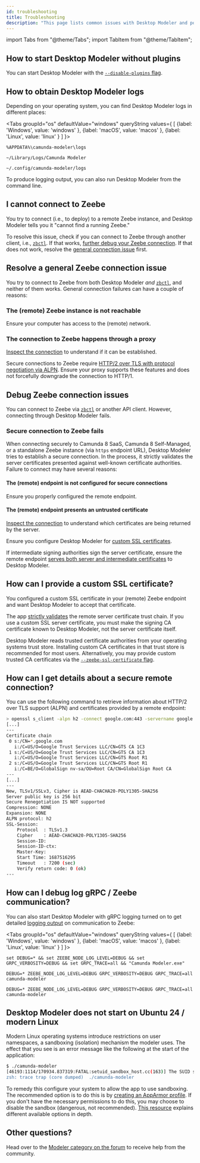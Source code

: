 ```yaml
---
id: troubleshooting
title: Troubleshooting
description: "This page lists common issues with Desktop Modeler and potential resolutions."
---
```


import Tabs from "@theme/Tabs";
import TabItem from "@theme/TabItem";

## How to start Desktop Modeler without plugins

You can start Desktop Modeler with the [`--disable-plugins` flag](./flags/flags.md#disable-plug-ins).

## How to obtain Desktop Modeler logs

Depending on your operating system, you can find Desktop Modeler logs in different places:

<Tabs groupId="os" defaultValue="windows" queryString values={
[
{label: 'Windows', value: 'windows' },
{label: 'macOS', value: 'macos' },
{label: 'Linux', value: 'linux' }
]
}>

<TabItem value='windows'>

```plain
%APPDATA%\camunda-modeler\logs
```

</TabItem>

<TabItem value='macos'>

```plain
~/Library/Logs/Camunda Modeler
```

</TabItem>

<TabItem value='linux'>

```plain
~/.config/camunda-modeler/logs
```

</TabItem>
</Tabs>

To produce logging output, you can also run Desktop Modeler from the command line.

## I cannot connect to Zeebe

You try to connect (i.e., to deploy) to a remote Zeebe instance, and Desktop Modeler tells you it "cannot find a running Zeebe."

To resolve this issue, check if you can connect to Zeebe through another client, i.e., [`zbctl`](/apis-tools/community-clients/cli-client/index.md). If that works, [further debug your Zeebe connection](#debug-zeebe-connection-issues). If that does not work, resolve the [general connection issue](#resolve-a-general-zeebe-connection-issue) first.

## Resolve a general Zeebe connection issue

You try to connect to Zeebe from both Desktop Modeler _and_ [`zbctl`](/apis-tools/community-clients/cli-client/index.md), and neither of them works. General connection failures can have a couple of reasons:

### The (remote) Zeebe instance is not reachable

Ensure your computer has access to the (remote) network.

### The connection to Zeebe happens through a proxy

[Inspect the connection](#how-can-i-get-details-about-a-secure-remote-connection) to understand if it can be established.

Secure connections to Zeebe require [HTTP/2 over TLS with protocol negotiation via ALPN](/self-managed/operational-guides/troubleshooting/troubleshooting.md#zeebe-ingress-grpc). Ensure your proxy supports these features and does not forcefully downgrade the connection to HTTP/1.

## Debug Zeebe connection issues

You can connect to Zeebe via [`zbctl`](/apis-tools/community-clients/cli-client/index.md) or another API client. However, connecting through Desktop Modeler fails.

### Secure connection to Zeebe fails

When connecting securely to Camunda 8 SaaS, Camunda 8 Self-Managed, or a standalone Zeebe instance (via `https` endpoint URL), Desktop Modeler tries to establish a secure connection. In the process, it strictly validates the server certificates presented against well-known certificate authorities. Failure to connect may have several reasons:

#### The (remote) endpoint is not configured for secure connections

Ensure you properly configured the remote endpoint.

#### The (remote) endpoint presents an untrusted certificate

[Inspect the connection](#how-can-i-get-details-about-a-secure-remote-connection) to understand which certificates are being returned by the server.

Ensure you configure Desktop Modeler for [custom SSL certificates](#how-can-i-provide-a-custom-ssl-certificate).

If intermediate signing authorities sign the server certificate, ensure the remote endpoint [serves both server and intermediate certificates](https://nginx.org/en/docs/http/configuring_https_servers.html#chains) to Desktop Modeler.

## How can I provide a custom SSL certificate?

You configured a custom SSL certificate in your (remote) Zeebe endpoint and want Desktop Modeler to accept that certificate.

The app [strictly validates](./flags/flags.md#zeebe-ssl-certificate) the remote server certificate trust chain. If you use a custom SSL server certificate, you must make the signing CA certificate known to Desktop Modeler, not the server certificate itself.

Desktop Modeler reads trusted certificate authorities from your operating systems trust store. Installing custom CA certificates in that trust store is recommended for most users. Alternatively, you may provide custom trusted CA certificates via the [`--zeebe-ssl-certificate` flag](./flags/flags.md#zeebe-ssl-certificate).

## How can I get details about a secure remote connection?

You can use the following command to retrieve information about HTTP/2 over TLS support (ALPN) and certificates provided by a remote endpoint:

```sh
> openssl s_client -alpn h2 -connect google.com:443 -servername google.com
[...]
---
Certificate chain
 0 s:/CN=*.google.com
   i:/C=US/O=Google Trust Services LLC/CN=GTS CA 1C3
 1 s:/C=US/O=Google Trust Services LLC/CN=GTS CA 1C3
   i:/C=US/O=Google Trust Services LLC/CN=GTS Root R1
 2 s:/C=US/O=Google Trust Services LLC/CN=GTS Root R1
   i:/C=BE/O=GlobalSign nv-sa/OU=Root CA/CN=GlobalSign Root CA
---
[...]
---
New, TLSv1/SSLv3, Cipher is AEAD-CHACHA20-POLY1305-SHA256
Server public key is 256 bit
Secure Renegotiation IS NOT supported
Compression: NONE
Expansion: NONE
ALPN protocol: h2
SSL-Session:
    Protocol  : TLSv1.3
    Cipher    : AEAD-CHACHA20-POLY1305-SHA256
    Session-ID:
    Session-ID-ctx:
    Master-Key:
    Start Time: 1687516295
    Timeout   : 7200 (sec)
    Verify return code: 0 (ok)
---
```

## How can I debug log gRPC / Zeebe communication?

You can also start Desktop Modeler with gRPC logging turned on to get detailed [logging output](#how-to-obtain-desktop-modeler-logs) on communication to Zeebe:

<Tabs groupId="os" defaultValue="windows" queryString values={
[
{label: 'Windows', value: 'windows' },
{label: 'macOS', value: 'macos' },
{label: 'Linux', value: 'linux' }
]
}>

<TabItem value='windows'>

```plain
set DEBUG=* && set ZEEBE_NODE_LOG_LEVEL=DEBUG && set GRPC_VERBOSITY=DEBUG && set GRPC_TRACE=all && "Camunda Modeler.exe"
```

</TabItem>

<TabItem value='macos'>

```plain
DEBUG=* ZEEBE_NODE_LOG_LEVEL=DEBUG GRPC_VERBOSITY=DEBUG GRPC_TRACE=all camunda-modeler
```

</TabItem>

<TabItem value='linux'>

```plain
DEBUG=* ZEEBE_NODE_LOG_LEVEL=DEBUG GRPC_VERBOSITY=DEBUG GRPC_TRACE=all camunda-modeler
```

</TabItem>
</Tabs>

## Desktop Modeler does not start on Ubuntu 24 / modern Linux

Modern Linux operating systems introduce restrictions on user namespaces, a sandboxing (isolation) mechanism the modeler uses. The effect that you see is an error message like the following at the start of the application:

```sh
$ ./camunda-modeler
[46193:1114/170934.837319:FATAL:setuid_sandbox_host.cc(163)] The SUID sandbox helper binary was found, but is not configured correctly. Rather than run without sandboxing I'm aborting now. You need to make sure that [...]/camunda-modeler-[...]-linux-x64/chrome-sandbox is owned by root and has mode 4755.
zsh: trace trap (core dumped)  ./camunda-modeler
```

To remedy this configure your system to allow the app to use sandboxing. The recommended option is to do this is by [creating an AppArmor profile](https://github.com/camunda/camunda-modeler/issues/4695#issuecomment-2478458250). If you don't have the necessary permissions to do this, you may choose to disable the sandbox (dangerous, not recommended). [This resource](https://github.com/camunda/camunda-modeler/issues/4695#issuecomment-2478581677) explains different available options in depth.

## Other questions?

Head over to the [Modeler category on the forum](https://forum.camunda.io/c/modeler/6) to receive help from the community.
